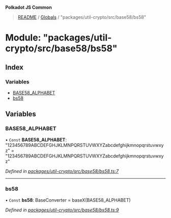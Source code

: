 **Polkadot JS Common**

> [README](../README.md) / [Globals](../globals.md) / "packages/util-crypto/src/base58/bs58"

# Module: "packages/util-crypto/src/base58/bs58"

## Index

### Variables

* [BASE58\_ALPHABET](_packages_util_crypto_src_base58_bs58_.md#base58_alphabet)
* [bs58](_packages_util_crypto_src_base58_bs58_.md#bs58)

## Variables

### BASE58\_ALPHABET

• `Const` **BASE58\_ALPHABET**: \"123456789ABCDEFGHJKLMNPQRSTUVWXYZabcdefghijkmnopqrstuvwxyz\" = "123456789ABCDEFGHJKLMNPQRSTUVWXYZabcdefghijkmnopqrstuvwxyz"

*Defined in [packages/util-crypto/src/base58/bs58.ts:7](https://github.com/polkadot-js/common/blob/975103fd/packages/util-crypto/src/base58/bs58.ts#L7)*

___

### bs58

• `Const` **bs58**: BaseConverter = baseX(BASE58\_ALPHABET)

*Defined in [packages/util-crypto/src/base58/bs58.ts:9](https://github.com/polkadot-js/common/blob/975103fd/packages/util-crypto/src/base58/bs58.ts#L9)*

